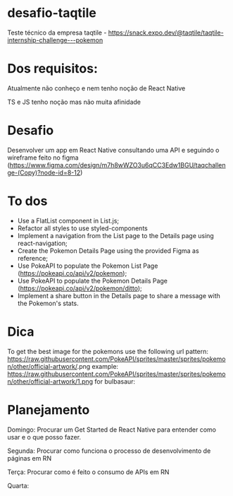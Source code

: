 # desafio-taqtile
Teste técnico da empresa taqtile - https://snack.expo.dev/@taqtile/taqtile-internship-challenge---pokemon

# Dos requisitos:
Atualmente não conheço e nem tenho noção de React Native

TS e JS tenho noção mas não muita afinidade

# Desafio
Desenvolver um app em React Native consultando uma API e seguindo o wireframe feito no figma (https://www.figma.com/design/m7h8wWZO3u6qCC3Edw1BGU/taqchallenge-(Copy)?node-id=8-12)

# To dos
- Use a FlatList component in List.js;
- Refactor all styles to use styled-components
- Implement a navigation from the List page to the Details page using react-navigation;
- Create the Pokemon Details Page using the provided Figma as reference;
- Use PokeAPI to populate the Pokemon List Page (https://pokeapi.co/api/v2/pokemon);
- Use PokeAPI to populate the Pokemon Details Page (https://pokeapi.co/api/v2/pokemon/ditto);
- Implement a share button in the Details page to share a message with the Pokemon's stats.

# Dica
To get the best image for the pokemons use the following url pattern:
https://raw.githubusercontent.com/PokeAPI/sprites/master/sprites/pokemon/other/official-artwork/<pokemon-number>.png
example: https://raw.githubusercontent.com/PokeAPI/sprites/master/sprites/pokemon/other/official-artwork/1.png for bulbasaur:

# Planejamento
Domingo:
Procurar um Get Started de React Native para entender como usar e o que posso fazer.

Segunda:
Procurar como funciona o processo de desenvolvimento de páginas em RN

Terça:
Procurar como é feito o consumo de APIs em RN

Quarta:
